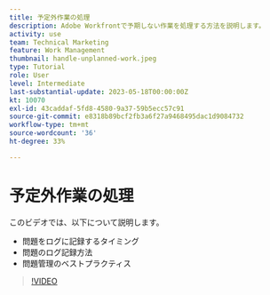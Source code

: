 ```yaml
---
title: 予定外作業の処理
description: Adobe Workfrontで予期しない作業を処理する方法を説明します。
activity: use
team: Technical Marketing
feature: Work Management
thumbnail: handle-unplanned-work.jpeg
type: Tutorial
role: User
level: Intermediate
last-substantial-update: 2023-05-18T00:00:00Z
kt: 10070
exl-id: 43caddaf-5fd8-4580-9a37-59b5ecc57c91
source-git-commit: e8318b89bcf2fb3a6f27a9468495dac1d9084732
workflow-type: tm+mt
source-wordcount: '36'
ht-degree: 33%

---
```


# 予定外作業の処理

このビデオでは、以下について説明します。

* 問題をログに記録するタイミング
* 問題のログ記録方法
* 問題管理のベストプラクティス

>[!VIDEO](https://video.tv.adobe.com/v/3419488/?quality=12&learn=on)
